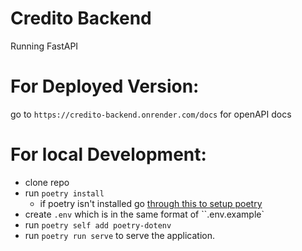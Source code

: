 # Credito Backend

Running FastAPI

# For Deployed Version:
go to `https://credito-backend.onrender.com/docs` for openAPI docs

# For local Development:
- clone repo
- run `poetry install`
    - if poetry isn't installed go [through this to setup poetry](https://python-poetry.org/docs/)
- create `.env` which is in the same format of ``.env.example`
- run `poetry self add poetry-dotenv`
- run `poetry run serve` to serve the application.
